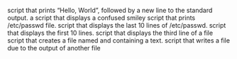 script that prints “Hello, World”, followed by a new line to the standard output.
a script that displays a confused smiley 
script that prints /etc/passwd file.
script that displays the last 10 lines of /etc/passwd.
script that displays the first 10 lines.
script that displays the third line of a file
script that creates a file named and containing a text.
script that writes a file due to the output of another file
